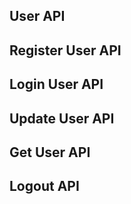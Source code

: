 ## User API


## Register User API

## Login User API

## Update User API

## Get User API

## Logout API